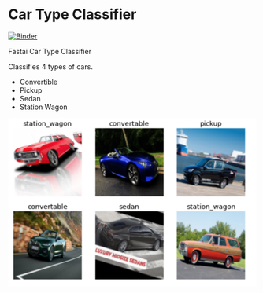 # Car Type Classifier
[![Binder](https://mybinder.org/badge_logo.svg)](https://mybinder.org/v2/gh/Aravinda89/bear_app/HEAD?urlpath=%2Fvoila%2Frender%2FBear_App.ipynb)
 
Fastai Car Type Classifier

Classifies 4 types of cars.
* Convertible
* Pickup
* Sedan
* Station Wagon

![Alt Text](https://github.com/Aravinda89/car_type_recognition/blob/main/data_sample.png)
